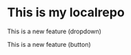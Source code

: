 # This is my localrepo
<p> This is a new feature (dropdown)</p>
<p> This is a new feature (button)</p>
